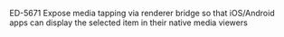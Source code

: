 ED-5671 Expose media tapping via renderer bridge so that iOS/Android apps can display the selected item in their native media viewers